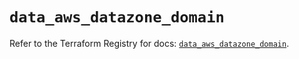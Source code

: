 # `data_aws_datazone_domain`

Refer to the Terraform Registry for docs: [`data_aws_datazone_domain`](https://registry.terraform.io/providers/hashicorp/aws/6.3.0/docs/data-sources/datazone_domain).
